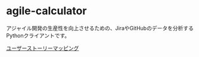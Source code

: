 # agile-calculator
アジャイル開発の生産性を向上させるための、JiraやGitHubのデータを分析するPythonクライアントです。

[ユーザーストーリーマッピング](https://www.canva.com/design/DAGc0-KJrLg/_1o6i9n5LO1YdSLCs_IXFA/view?utm_content=DAGc0-KJrLg&utm_campaign=designshare&utm_medium=link2&utm_source=uniquelinks&utlId=h3a1ac8b254)
